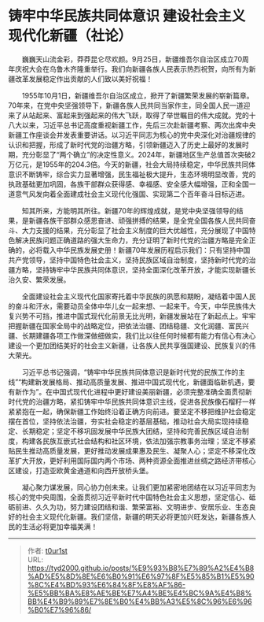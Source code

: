 # 铸牢中华民族共同体意识 建设社会主义现代化新疆（社论）


　　巍巍天山流金彩，莽莽昆仑尽欢颜。9月25日，新疆维吾尔自治区成立70周年庆祝大会在乌鲁木齐隆重举行。我们向新疆各族人民表示热烈祝贺，向所有为新疆改革发展稳定作出贡献的人们致以美好祝福！

　　1955年10月1日，新疆维吾尔自治区成立，掀开了新疆繁荣发展的崭新篇章。70年来，在党中央坚强领导下，新疆各族人民共同当家作主，同全国人民一道迎来了从站起来、富起来到强起来的伟大飞跃，取得了举世瞩目的伟大成就。党的十八大以来，习近平总书记高度重视新疆工作，先后三次赴新疆考察、两次出席中央新疆工作座谈会并发表重要讲话。以习近平同志为核心的党中央深化对治疆规律的认识和把握，形成了新时代党的治疆方略，引领新疆迈入了历史上最好的发展时期，充分彰显了“两个确立”的决定性意义。2024年，新疆地区生产总值首次突破2万亿元，是1955年的204.3倍。今天的新疆，社会大局持续稳定，中华民族共同体意识不断铸牢，综合实力显著增强，民生福祉极大提升，生态环境明显改善，党的执政基础更加巩固，各族干部群众获得感、幸福感、安全感大幅增强，正和全国一道意气风发向着全面建成社会主义现代化强国、实现第二个百年奋斗目标迈进。

　　知其所来，方能明其所往。新疆70年的辉煌成就，是党中央坚强领导的结果，是新疆各族干部群众感恩奋进、顽强拼搏的结果，是全党全国各族人民共同奋斗、大力支援的结果，充分彰显了社会主义制度的巨大优越性，充分展现了中国特色解决民族问题正确道路的强大生命力，充分证明了新时代党的治疆方略是完全正确的，必将载入中华民族发展史册！新疆70年发展历程启示我们：只有坚持中国共产党领导，坚持中国特色社会主义，坚持民族区域自治制度，坚持新时代党的治疆方略，坚持铸牢中华民族共同体意识，坚持全面深化改革开放，才能实现新疆长治久安、繁荣发展。

　　全面建设社会主义现代化国家寄托着中华民族的夙愿和期盼，凝结着中国人民的奋斗和汗水，需要动员全体中华儿女一起来想、一起来干。今天，中华民族伟大复兴势不可挡，推进中国式现代化前景无比光明，新疆发展站在了新起点上。牢牢把握新疆在国家全局中的战略定位，把依法治疆、团结稳疆、文化润疆、富民兴疆、长期建疆各项工作做深做细做实，我们比以往任何时候都有能力有信心有决心建设一个更加团结美好的社会主义新疆，让各族人民共享强国建设、民族复兴的伟大荣光。

　　习近平总书记强调，“铸牢中华民族共同体意识是新时代党的民族工作的主线”“构建新发展格局、推动高质量发展、推进中国式现代化，新疆面临新机遇，要有新作为”。在中国式现代化进程中更好建设美丽新疆，必须完整准确全面贯彻新时代党的治疆方略，紧扣铸牢中华民族共同体意识主线，促进各民族像石榴籽一样紧紧抱在一起，确保新疆工作始终沿着正确方向前进。要坚定不移把维护社会稳定摆在首位，坚持依法治疆，夯实社会稳定的基层基础，推动社会大局实现持续稳定、长期稳定；坚定不移巩固发展中华民族大团结，坚持和完善民族区域自治制度，构建各民族互嵌式社会结构和社区环境，依法加强宗教事务治理；坚定不移紧贴民生推动高质量发展，更好推动发展成果惠及民生、凝聚人心；坚定不移深化改革扩大开放，更好利用国际国内两个市场、两种资源全面推进丝绸之路经济带核心区建设，打造亚欧黄金通道和向西开放桥头堡。

　　凝心聚力谋发展，同心协力创未来。让我们更加紧密地团结在以习近平同志为核心的党中央周围，全面贯彻习近平新时代中国特色社会主义思想，坚定信心、砥砺前进、久久为功，努力建设团结和谐、繁荣富裕、文明进步、安居乐业、生态良好的社会主义现代化新疆。我们坚信，新疆的明天必将更加兴旺发达，新疆各族人民的生活必将更加幸福美满！

---

> 作者: [t0ur1st](https://github.com/tyd2000)  
> URL: https://tyd2000.github.io/posts/%E9%93%B8%E7%89%A2%E4%B8%AD%E5%8D%8E%E6%B0%91%E6%97%8F%E5%85%B1%E5%90%8C%E4%BD%93%E6%84%8F%E8%AF%86-%E5%BB%BA%E8%AE%BE%E7%A4%BE%E4%BC%9A%E4%B8%BB%E4%B9%89%E7%8E%B0%E4%BB%A3%E5%8C%96%E6%96%B0%E7%96%86/  

